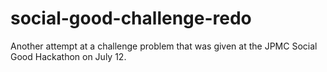 # social-good-challenge-redo
Another attempt at a challenge problem that was given at the JPMC Social Good Hackathon on July 12.  
